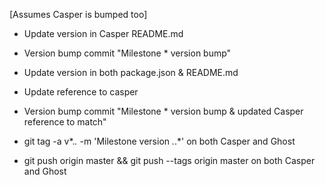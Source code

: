 [Assumes Casper is bumped too]

* Update version in Casper README.md 
* Version bump commit "Milestone * version bump"

* Update version in both package.json & README.md
* Update reference to casper
* Version bump commit "Milestone * version bump & updated Casper reference to match"

* git tag -a v*.*.* -m 'Milestone version *.*.*' on both Casper and Ghost
* git push origin master && git push --tags origin master on both Casper and Ghost